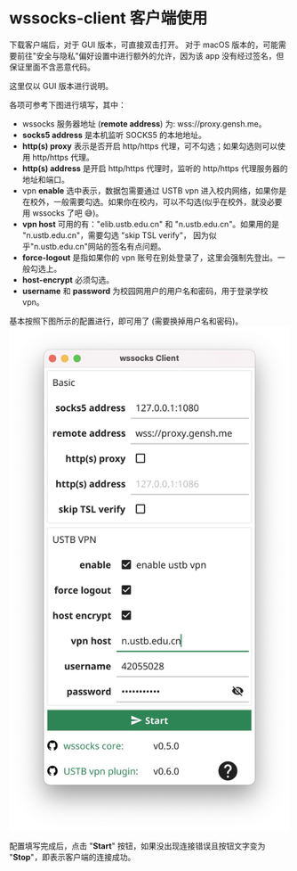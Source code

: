 # wssocks-client 客户端使用

下载客户端后，对于 GUI 版本，可直接双击打开。 
对于 macOS 版本的，可能需要前往"安全与隐私"偏好设置中进行额外的允许，因为该 app 没有经过签名，但保证里面不含恶意代码。 

这里仅以 GUI 版本进行说明。

各项可参考下图进行填写，其中：
- wssocks 服务器地址 (**remote address**) 为: wss://proxy.gensh.me。
- **socks5 address** 是本机监听 SOCKS5 的本地地址。
- **http(s) proxy** 表示是否开启 http/https 代理，可不勾选；如果勾选则可以使用 http/https 代理。
- **http(s) address** 是开启 http/https 代理时，监听的 http/https 代理服务器的地址和端口。
- vpn **enable** 选中表示，数据包需要通过 USTB vpn 进入校内网络，如果你是在校外，一般需要勾选。如果你在校内，可以不勾选(似乎在校外，就没必要用 wssocks 了吧 😅)。
- **vpn host** 可用的有："elib.ustb.edu.cn" 和 "n.ustb.edu.cn"。如果用的是 "n.ustb.edu.cn"，需要勾选 "skip TSL verify"，
  因为似乎"n.ustb.edu.cn"网站的签名有点问题。
- **force-logout** 是指如果你的 vpn 账号在别处登录了，这里会强制先登出。一般勾选上。
- **host-encrypt** 必须勾选。
- **username** 和 **password** 为校园网用户的用户名和密码，用于登录学校 vpn。

基本按照下图所示的配置进行，即可用了 (需要换掉用户名和密码)。
![](./resource/client.webp)

配置填写完成后，点击 "**Start**" 按钮，如果没出现连接错误且按钮文字变为 "**Stop**"，即表示客户端的连接成功。
